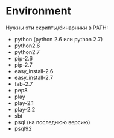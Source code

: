 # Environment

Нужны эти скрипты/бинарники в PATH:

* python (python 2.6 или python 2.7)
* python2.6
* python2.7
* pip-2.6
* pip-2.7
* easy_install-2.6
* easy_install-2.7
* fab-2.7
* pep8
* play
* play-2.1
* play-2.2
* sbt
* psql (на последнюю версию)
* psql92
